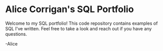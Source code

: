 # Alice Corrigan's SQL Portfolio

Welcome to my SQL portfolio! This code repository contains examples of SQL I've written. Feel free to take a look and reach out if you have any questions.

-Alice
